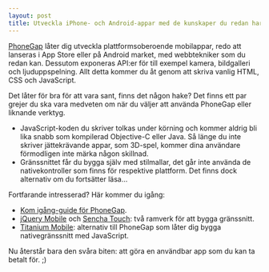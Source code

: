 ```yaml
---
layout: post
title: Utveckla iPhone- och Android-appar med de kunskaper du redan har
---
```


[PhoneGap](http://phonegap.com) låter dig utveckla plattformsoberoende mobilappar, redo att lanseras i App Store eller på Android market, med webbtekniker som du redan kan. Dessutom exponeras API:er för till exempel kamera, bildgalleri och ljuduppspelning. Allt detta kommer du åt genom att skriva vanlig HTML, CSS och JavaScript.

Det låter för bra för att vara sant, finns det någon hake? Det finns ett par grejer du ska vara medveten om när du väljer att använda PhoneGap eller liknande verktyg.

* JavaScript-koden du skriver tolkas under körning och kommer aldrig bli lika snabb som kompilerad Objective-C eller Java. Så länge du inte skriver jättekrävande appar, som 3D-spel, kommer dina användare förmodligen inte märka någon skillnad.
* Gränssnittet får du bygga själv med stilmallar, det går inte använda de nativekontroller som finns för respektive plattform. Det finns dock alternativ om du fortsätter läsa...

Fortfarande intresserad? Här kommer du igång:

* [Kom igång-guide för PhoneGap](http://phonegap.com/start).
* [jQuery Mobile](http://jquerymobile.com) och [Sencha Touch](http://www.sencha.com/products/touch/): två ramverk för att bygga gränssnitt.
* [Titanium Mobile](http://www.appcelerator.com/products/titanium-mobile-application-development): alternativ till PhoneGap som låter dig bygga nativegränssnitt med JavaScript.

Nu återstår bara den svåra biten: att göra en användbar app som du kan ta betalt för. ;)
